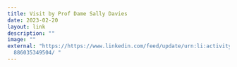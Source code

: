 ```yaml
---
title: Visit by Prof Dame Sally Davies
date: 2023-02-20
layout: link
description: ""
image: ""
external: "https://https://www.linkedin.com/feed/update/urn:li:activity:7033740\
  886035349504/ "
---
```

